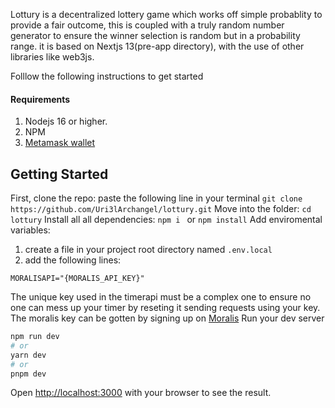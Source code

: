 Lottury is a decentralized lottery game which works off simple probablity to provide a fair outcome, this is coupled with a truly random number generator to ensure the winner selection is random but in a probability range.
it is based on Nextjs 13(pre-app directory), with the use of other libraries like web3js.

Folllow the following instructions to get started
#### Requirements
1. Nodejs 16 or higher.
2. NPM
3. [Metamask wallet](https://metamask.app.link/)

## Getting Started

First, clone the repo:
paste the following line in your terminal
```git clone https://github.com/Uri3lArchangel/lottury.git```
Move into the folder:
```cd lottury```
Install all all dependencies:
```npm i ```
or
```npm install```
Add enviromental variables:
1. create a file in your project root directory named `.env.local`
2. add the following lines:
```TIMERAPI="https://timercheck.io/{ANY_UNIQUE_KEY_OF_YOUR_CHOICE}"
MORALISAPI="{MORALIS_API_KEY}"
```
  The unique key used in the timerapi must be a complex one to ensure no one can mess up your timer by reseting it sending requests using your key.
  The moralis key can be gotten by signing up on [Moralis](https://admin.moralis.io/login)
Run your dev server
```bash
npm run dev
# or
yarn dev
# or
pnpm dev
```

Open [http://localhost:3000](http://localhost:3000) with your browser to see the result.
